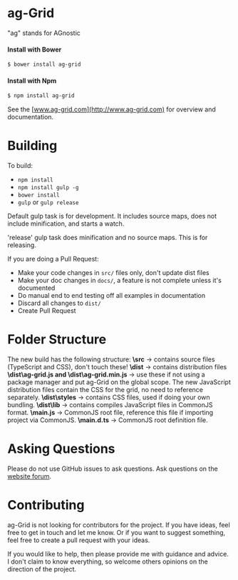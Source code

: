 
ag-Grid
==============

"ag" stands for AGnostic

#### Install with Bower
```sh
$ bower install ag-grid
```

#### Install with Npm
```sh
$ npm install ag-grid
```

See the [www.ag-grid.com](http://www.ag-grid.com) for overview and documentation.


Building
==============

To build:
- `npm install`
- `npm install gulp -g`
- `bower install`
- `gulp` or `gulp release`

Default gulp task is for development. It includes source maps, does not include minification, and starts a watch.

'release' gulp task does minification and no source maps. This is for releasing.

If you are doing a Pull Request:
- Make your code changes in `src/` files only, don't update dist files
- Make your doc changes in `docs/`, a feature is not complete unless it's documented
- Do manual end to end testing off all examples in documentation
- Discard all changes to `dist/`
- Create Pull Request

Folder Structure
==============
The new build has the following structure:
**\src** -> contains source files (TypeScript and CSS), don't touch these!
**\dist** -> contains distribution files
**\dist\ag-grid.js and \dist\ag-grid.min.js** -> use these if not using a package manager and put ag-Grid on
the global scope. The new JavaScript distribution files contain the CSS for the grid, no need to reference
separately.
**\dist\styles** -> contains CSS files, used if doing your own bundling.
**\dist\lib** -> contains compiles JavaScript files in CommonJS format.
**\main.js** -> CommonJS root file, reference this file if importing project via CommonJS.
**\main.d.ts** -> CommonJS root definition file.


Asking Questions
==============

Please do not use GitHub issues to ask questions. Ask questions on the
[website forum](http://www.ag-grid.com/forum).


Contributing
==============

ag-Grid is not looking for contributors for the project. If you have ideas, feel free to
get in touch and let me know. Or if you want to suggest something, feel free to
create a pull request with your ideas.

If you would like to help, then please provide me with guidance and advice.
I don't claim to know everything, so welcome others opinions on the direction
of the project.
